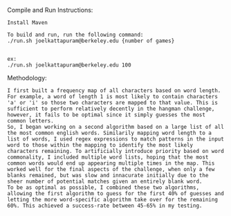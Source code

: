 Compile and Run Instructions:

    Install Maven

    To build and run, run the following command:
    ./run.sh joelkattapuram@berkeley.edu {number of games}


    ex: 
    ./run.sh joelkattapuram@berkeley.edu 100


Methodology:
    
    I first built a frequency map of all characters based on word length. For example, a word of length 1 is most likely to contain characters 'a' or 'i' so those two characters are mapped to that value. This is sufficient to perform relatively decently in the hangman challenge, however, it fails to be optimal since it simply guesses the most common letters. 
    So, I began working on a second algorithm based on a large list of all the most common english words. Similarily mapping word length to a list of words, I used regex expressions to match patterns in the input word to those within the mapping to identify the most likely characters remaining. To artificially introduce priority based on word commonality, I included multiple word lists, hoping that the most common words would end up appearing multiple times in the map. This worked well for the final aspects of the challenge, when only a few blanks remained, but was slow and innacurate initially due to the sheer number of potential matches given an entirely blank word. 
    To be as optimal as possible, I combined these two algorithms, allowing the first algorithm to guess for the first 40% of guesses and letting the more word-specific algorithm take over for the remaining 60%. This achieved a success-rate between 45-65% in my testing.